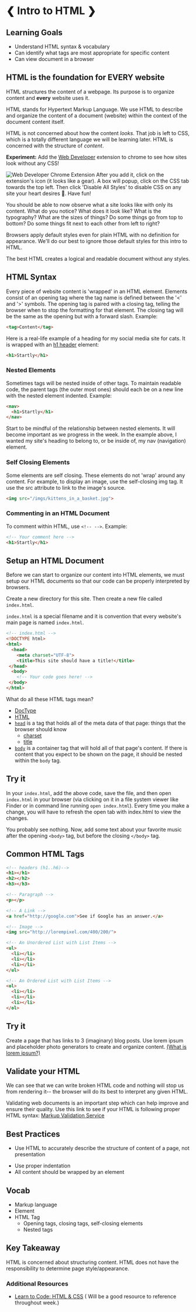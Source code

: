 # ❮ Intro to HTML ❯


## Learning Goals
- Understand HTML syntax & vocabulary
- Can identify what tags are most appropriate for specific content
- Can view document in a browser


## HTML is the foundation for EVERY website
HTML structures the content of a webpage. Its purpose is to organize content and **every** website uses it.

HTML stands for Hypertext Markup Language. We use HTML to describe and organize the content of a document (website) within the context of the document content itself.

HTML is not concerned about how the content *looks*. That job is left to CSS, which is a totally different language we will be learning later. HTML is concerned with the structure of *content*.

**Experiment:** Add the [Web Developer](https://chrome.google.com/webstore/detail/web-developer/bfbameneiokkgbdmiekhjnmfkcnldhhm?hl=en-US) extension to chrome to see how sites look without any CSS!

![Web Developer Chrome Extension](imgs/web_developer.png)
After you add it, click on the extension's icon (it looks like a gear). A box will popup, click on the CSS tab towards the top left. Then click 'Disable All Styles' to disable CSS on any site your heart desires 💛. Have fun!

You should be able to now observe what a site looks like with only its content. What do you notice? What does it look like? What is the typography? What are the sizes of things? Do some things go from top to bottom? Do some things fit next to each other from left to right?

Browsers apply default styles even for plain HTML with no definition for appearance. We'll do our best to ignore those default styles for this intro to HTML.

The best HTML creates a logical and readable document without any styles.

## HTML Syntax

Every piece of website content is 'wrapped' in an HTML element. Elements consist of an opening tag where the tag name is defined between the '<' and '>' symbols. The opening tag is paired with a closing tag, telling the browser when to stop the formatting for that element. The closing tag will be the same as the opening but with a forward slash. Example:

```html
<tag>Content</tag>
```
Here is a real-life example of a heading for my social media site for cats. It is wrapped with an [h1 header](https://developer.mozilla.org/en-US/docs/Web/HTML/Element/Heading_Elements) element:
```html
<h1>Startly</h1>
```

### Nested Elements
Sometimes tags will be nested inside of other tags. To maintain readable code, the parent tags (the outer most ones) should each be on a new line with the nested element indented. Example:

```html
<nav>
  <h1>Startly</h1>
</nav>
```
Start to be mindful of the relationship between nested elements. It will become important as we progress in the week. In the example above, I wanted my site's heading to belong to, or be inside of, my nav (navigation) element.

### Self Closing Elements
Some elements are self closing. These elements do not 'wrap' around any content. For example, to display an image, use the self-closing img tag. It use the src attribute to link to the image's source.
```html
<img src="/imgs/kittens_in_a_basket.jpg">
```
### Commenting in an HTML Document
To comment within HTML, use `<!-- -->`. Example:  
```html
<!-- Your comment here -->
<h1>Startly</h1>
```
## Setup an HTML Document

Before we can start to organize our content into HTML elements, we must setup our HTML documents so that our code can be properly interpreted by browsers.

Create a new directory for this site. Then create a new file called `index.html`.

`index.html` is a special filename and it is convention that every website's main page is named `index.html`.


```html
<!-- index.html -->
<!DOCTYPE html>
<html>
  <head>
    <meta charset="UTF-8">
    <title>This site should have a title!</title>
 </head>
  <body>
    <!-- Your code goes here! -->
 </body>
</html>
```
What do all these HTML tags mean?

- [DocType](http://stackoverflow.com/questions/414891/what-is-doctype)
- [HTML](http://stackoverflow.com/questions/3270615/why-we-use-html-tag-although-my-website-runs-perfect-without-html-tag)
- [`head`](https://developer.mozilla.org/en-US/docs/Web/HTML/Element/head) is a tag that holds all of the meta data of that page: things that the browser should know
  - [charset](http://stackoverflow.com/questions/2241348/what-is-unicode-utf-8-utf-16)
  - [title](https://www.w3schools.com/html/html_head.asp)
- [`body`](http://htmldog.com/references/html/tags/body/) is a container tag that will hold all of that page's content. If there is content that you expect to be shown on the page, it should be nested within the `body` tag.

## Try it
In your `index.html`, add the above code, save the file, and then open `index.html` in your browser (via clicking on it in a file system viewer like Finder or in command line running `open index.html`). Every time you make a change, you will have to refresh the open tab with index.html to view the changes.

You probably see nothing. Now, add some text about your favorite music after the opening `<body>` tag, but before the closing `</body>` tag.

## Common HTML Tags
```html
<!-- headers (h1..h6)-->
<h1></h1>
<h2></h2>
<h3></h3>

<!-- Paragraph -->
<p></p>

<!-- A Link -->
<a href="http://google.com">See if Google has an answer.</a>

<!-- Image -->
<img src="http://lorempixel.com/400/200/">

<!-- An Unordered List with List Items -->
<ul>
  <li></li>
  <li></li>
  <li></li>
</ul>

<!-- An Ordered List with List Items -->
<ol>
  <li></li>
  <li></li>
  <li></li>
</ol>

```

## Try it
Create a page that has links to 3 (imaginary) blog posts. Use lorem ipsum and placeholder photo generators to create and organize content. [(What is lorem ipsum?)](https://www.lipsum.com/)


## Validate your HTML
We can see that we can write broken HTML code and nothing will stop us from rendering it-- the browser will do its best to interpret any given HTML.

Validating web documents is an important step which can help improve and ensure their quality. Use this link to see if your HTML is following proper HTML syntax: [Markup Validation Service](https://validator.w3.org/nu/#textarea)

## Best Practices

- Use HTML to accurately describe the structure of content of a page, not presentation
<!-- - **NEVER** use [inline styles](http://stackoverflow.com/questions/2612483/whats-so-bad-about-in-line-css) -->
- Use proper indentation
- All content should be wrapped by an element

## Vocab
- Markup language
- Element
- HTML Tag
  - Opening tags, closing tags, self-closing elements
  - Nested tags

## Key Takeaway
HTML is concerned about structuring content. HTML does not have the responsibility to determine page style/appearance.

### Additional Resources
- [Learn to Code: HTML & CSS](http://learn.shayhowe.com/html-css/building-your-first-web-page/) ( Will be a good resource to reference throughout week.)
